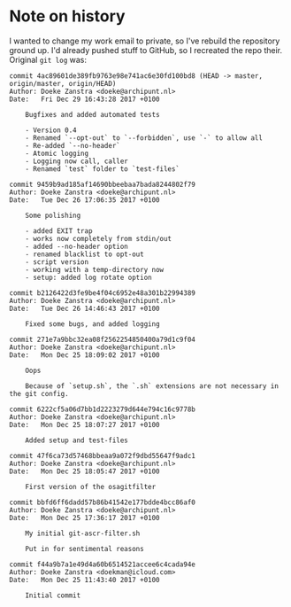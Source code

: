 Note on history
===============

I wanted to change my work email to private, so I've rebuild the repository ground up. 
I'd already pushed stuff to GitHub, so I recreated the repo their.
Original `git log` was:

	commit 4ac89601de389fb9763e98e741ac6e30fd100bd8 (HEAD -> master, origin/master, origin/HEAD)
	Author: Doeke Zanstra <doeke@archipunt.nl>
	Date:   Fri Dec 29 16:43:28 2017 +0100

	    Bugfixes and added automated tests
    
	    - Version 0.4
	    - Renamed `--opt-out` to `--forbidden`, use `-` to allow all
	    - Re-added `--no-header`
	    - Atomic logging
	    - Logging now call, caller
	    - Renamed `test` folder to `test-files`

	commit 9459b9ad185af14690bbeebaa7bada8244802f79
	Author: Doeke Zanstra <doeke@archipunt.nl>
	Date:   Tue Dec 26 17:06:35 2017 +0100

	    Some polishing
    
	    - added EXIT trap
	    - works now completely from stdin/out
	    - added --no-header option
	    - renamed blacklist to opt-out
	    - script version
	    - working with a temp-directory now
	    - setup: added log rotate option

	commit b2126422d3fe9be4f04c6952e48a301b22994389
	Author: Doeke Zanstra <doeke@archipunt.nl>
	Date:   Tue Dec 26 14:46:43 2017 +0100

	    Fixed some bugs, and added logging

	commit 271e7a9bbc32ea08f2562254850400a79d1c9f04
	Author: Doeke Zanstra <doeke@archipunt.nl>
	Date:   Mon Dec 25 18:09:02 2017 +0100

	    Oops
    
	    Because of `setup.sh`, the `.sh` extensions are not necessary in the git config.

	commit 6222cf5a06d7bb1d2223279d644e794c16c9778b
	Author: Doeke Zanstra <doeke@archipunt.nl>
	Date:   Mon Dec 25 18:07:27 2017 +0100

	    Added setup and test-files

	commit 47f6ca73d57468bbeaa9a072f9dbd55647f9adc1
	Author: Doeke Zanstra <doeke@archipunt.nl>
	Date:   Mon Dec 25 18:05:47 2017 +0100

	    First version of the osagitfilter

	commit bbfd6ff6dadd57b86b41542e177bdde4bcc86af0
	Author: Doeke Zanstra <doeke@archipunt.nl>
	Date:   Mon Dec 25 17:36:17 2017 +0100

	    My initial git-ascr-filter.sh
    
	    Put in for sentimental reasons

	commit f44a9b7a1e49d4a60b6514521accee6c4cada94e
	Author: Doeke Zanstra <doekman@icloud.com>
	Date:   Mon Dec 25 11:43:40 2017 +0100

	    Initial commit
